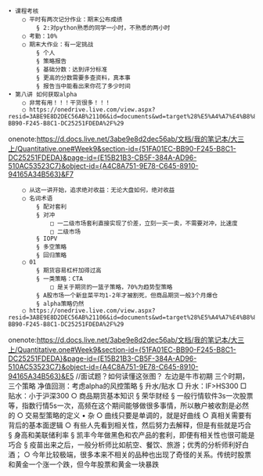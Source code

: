 
	• 课程考核
		○ 平时有两次记分作业：期末公布成绩
			§ 2:对python熟悉的同学一小时，不熟悉的两小时
		○ 考勤：10%
		○ 期末大作业：有一定挑战
			§ 个人
			§ 策略报告
			§ 基础分数：达到评分标准
			§ 更高的分数需要多查资料，真本事
			§ 报告当中能看出来你花了多少时间
	• 第八讲 如何获取alpha
		○ 非常有用！！！干货很多！！！
		○ https://onedrive.live.com/view.aspx?resid=3ABE9E8D2DEC56AB%21106&id=documents&wd=target%28%E5%A4%A7%E4%B8%89%E4%B8%8A%2FQuantitative.one%7C51FA01EC-BB90-F245-B8C1-DC25251FDEDA%2F%29
onenote:https://d.docs.live.net/3abe9e8d2dec56ab/文档/我的笔记本/大三上/Quantitative.one#Week9&section-id={51FA01EC-BB90-F245-B8C1-DC25251FDEDA}&page-id={E15B21B3-CB5F-384A-AD96-510AC53523C7}&object-id={A4C8A751-9E78-C645-8910-94165A34B563}&F7
		
		○ 从这一讲开始，追求绝对收益：无论大盘如何，绝对收益
		○ 名词术语
			§ 配对套利
			§ 对冲
				□ 一二级市场套利直接实现了价差，立刻一买一卖，不需要对冲，比速度
				□ 二级市场
			§ IOPV
			§ 多空策略
			§ 回归策略
		○ 01 
			§ 期货容易杠杆加得过高
			§ 一类策略：CTA
				□ 是关于期货的一篮子策略，70%为趋势型策略
			§ A股市场一个新韭菜平均1-2年才被割死，但商品期货一般3个月爆仓
			§ alpha策略仍然
		○ https://onedrive.live.com/view.aspx?resid=3ABE9E8D2DEC56AB%21106&id=documents&wd=target%28%E5%A4%A7%E4%B8%89%E4%B8%8A%2FQuantitative.one%7C51FA01EC-BB90-F245-B8C1-DC25251FDEDA%2F%29
onenote:https://d.docs.live.net/3abe9e8d2dec56ab/文档/我的笔记本/大三上/Quantitative.one#Week9&section-id={51FA01EC-BB90-F245-B8C1-DC25251FDEDA}&page-id={E15B21B3-CB5F-384A-AD96-510AC53523C7}&object-id={A4C8A751-9E78-C645-8910-94165A34B563}&E5
			//面试题？如何读懂这张图？
				左边是牛市初期
				三个时期，三个策略
					净值回测：考虑alpha的风控策略
			§ 升水/贴水
				□ 升水：IF>HS300
				□ 贴水：小于沪深300
		○ 商品期货基本知识
			§ 荣华财经
			§ 一般行情软件3s一次股票等，指数行情5s一次，高频在这个期间能够做很多事情，所以散户被收割是必然的
		○ 交易型策略的定义
	• 杂
		○ 曲线只要是单调的，就是好曲线
		○ 真相关需要有背后的基本面逻辑
		○ 有些人先看到相关性，然后努力去解释，但是有些就是巧合
			§ 身高和美联储利率
			§ 凯丰今年做黑色和农产品的套利，即便有相关性也很可能是巧合
			§ 疫苗出来之后，一般分析师比如航空、餐饮、旅游；优秀的分析师利好白酒；
		○ 今年比较极端，很多本来不相关的品种也出现了奇怪的关系。传统时股票和黄金一个涨一个跌，但今年股票和黄金一块暴跌
		
		
